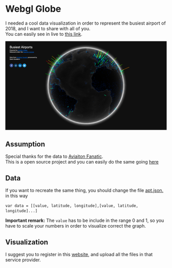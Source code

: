 # Webgl Globe

I needed a cool data visualization in order to represent the busiest airport of 2018, and I want to share with all of you.<br> You can easily see in live to <a href="https://busiest-airport-2018.netlify.com/">this link</a>.

<img src="image.png">

## Assumption

Special thanks for the data to <a href="https://www.aviationfanatic.com/">Aviaiton Fanatic</a>.<br>
This is a open source project and you can easily do the same going <a href="https://experiments.withgoogle.com/chrome/globe">here</a>


## Data 

If you want to recreate the same thing, you should change the file <a href="apt/apt.json">apt.json.</a> in this way <br>
```
var data = [[value, latitude, longitude],[value, latitude, longitude]...]
```
<b>Important remark:</b> The ```value``` has to be include in the range 0 and 1, so you have to scale your numbers in order to visualize correct the graph.

## Visualization  

I suggest you to register in this <a href="https://netlify.com">website</a>, and upload all the files in that service provider. 
